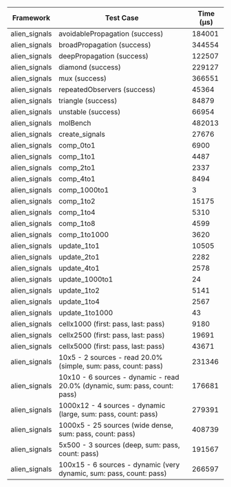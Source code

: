 | Framework | Test Case | Time (μs) |
| --- | --- | --- |
| alien_signals | avoidablePropagation (success) | 184001 |
| alien_signals | broadPropagation (success) | 344554 |
| alien_signals | deepPropagation (success) | 122507 |
| alien_signals | diamond (success) | 229127 |
| alien_signals | mux (success) | 366551 |
| alien_signals | repeatedObservers (success) | 45364 |
| alien_signals | triangle (success) | 84879 |
| alien_signals | unstable (success) | 66954 |
| alien_signals | molBench | 482013 |
| alien_signals | create_signals | 27676 |
| alien_signals | comp_0to1 | 6900 |
| alien_signals | comp_1to1 | 4487 |
| alien_signals | comp_2to1 | 2337 |
| alien_signals | comp_4to1 | 8494 |
| alien_signals | comp_1000to1 | 3 |
| alien_signals | comp_1to2 | 15175 |
| alien_signals | comp_1to4 | 5310 |
| alien_signals | comp_1to8 | 4599 |
| alien_signals | comp_1to1000 | 3620 |
| alien_signals | update_1to1 | 10505 |
| alien_signals | update_2to1 | 2282 |
| alien_signals | update_4to1 | 2578 |
| alien_signals | update_1000to1 | 24 |
| alien_signals | update_1to2 | 5141 |
| alien_signals | update_1to4 | 2567 |
| alien_signals | update_1to1000 | 43 |
| alien_signals | cellx1000 (first: pass, last: pass) | 9180 |
| alien_signals | cellx2500 (first: pass, last: pass) | 19691 |
| alien_signals | cellx5000 (first: pass, last: pass) | 43671 |
| alien_signals | 10x5 - 2 sources - read 20.0% (simple, sum: pass, count: pass) | 231346 |
| alien_signals | 10x10 - 6 sources - dynamic - read 20.0% (dynamic, sum: pass, count: pass) | 176681 |
| alien_signals | 1000x12 - 4 sources - dynamic (large, sum: pass, count: pass) | 279391 |
| alien_signals | 1000x5 - 25 sources (wide dense, sum: pass, count: pass) | 408739 |
| alien_signals | 5x500 - 3 sources (deep, sum: pass, count: pass) | 191567 |
| alien_signals | 100x15 - 6 sources - dynamic (very dynamic, sum: pass, count: pass) | 266597 |
